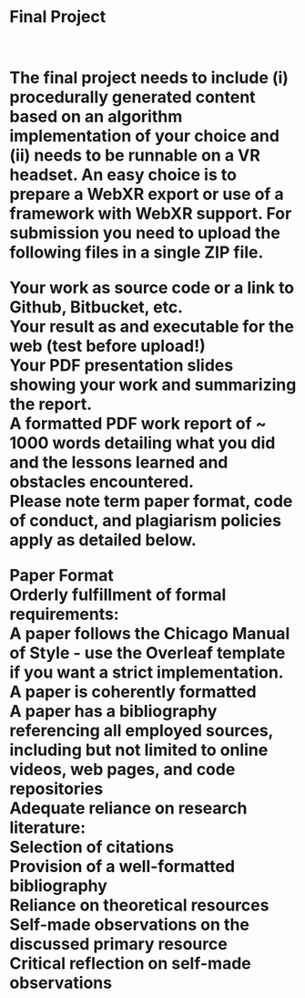 
<h1>Final Project<h1/><br/>
The final project needs to include (i) procedurally generated content based on an algorithm implementation of your choice and (ii) needs to be runnable on a VR headset. An easy choice is to prepare a WebXR export or use of a framework with WebXR support. For submission you need to upload the following files in a single ZIP file.<br/>

Your work as source code or a link to Github, Bitbucket, etc.<br/>
Your result as and executable for the web (test before upload!)<br/>
Your PDF presentation slides showing your work and summarizing the report.<br/>
A formatted PDF work report of ~ 1000 words detailing what you did and the lessons learned and obstacles encountered.<br/>
Please note term paper format, code of conduct, and plagiarism policies apply as detailed below.<br/>

Paper Format<br/>
Orderly fulfillment of formal requirements:<br/>
A paper follows the Chicago Manual of Style - use the Overleaf template if you want a strict implementation.<br/>
A paper is coherently formatted<br/>
A paper has a bibliography referencing all employed sources, including but not limited to online videos, web pages, and code repositories<br/>
Adequate reliance on research literature:<br/>
Selection of citations<br/>
Provision of a well-formatted bibliography<br/>
Reliance on theoretical resources<br/>
Self-made observations on the discussed primary resource<br/>
Critical reflection on self-made observations<br/>

